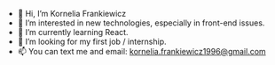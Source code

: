 - 👋 Hi, I’m Kornelia Frankiewicz
- 👀 I’m interested in new technologies, especially in front-end issues.
- 🌱 I’m currently learning React.
- 💞️ I’m looking for my first job / internship.
- 📫 You can text me and email: kornelia.frankiewicz1996@gmail.com
